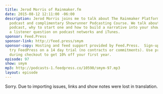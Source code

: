 ```yaml
---
title: Jerod Morris of Rainmaker.fm
date: 2015-08-12 12:11:00 -06:00
description: Jerod Morris joins me to talk about The Rainmaker Platform, The Showrunner
  podcast and complimentary Showrunner Podcasting Course. We talk about building a
  podcast, why to start one and how to build a narrative into your show. We also answer
  a listener question on podcast networks and iTunes.
sponsor: Feed.Press
sponsor-link: http://feed.press/smym
sponsor-copy: Hosting and feed support provided by Feed.Press.  Sign-up today and
  try FeedPress on a 14 day trial (no contracts or commitments). Use promo code "smym"
  during checkout to get 10% off your first year.
episode: 97
show: smym
mp3: http://podcasts-1.feedpress.co/10590/smym-97.mp3
layout: episode
---
```


Sorry. Due to importing issues, links and show notes were lost in translation.
